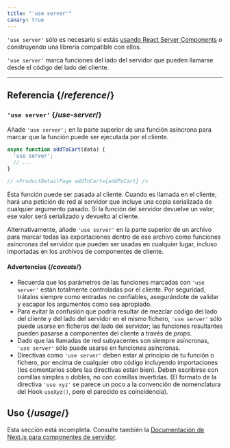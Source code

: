 ```yaml
---
title: "'use server'"
canary: true
---
```


<Canary>

`'use server'` sólo es necesario si estás [usando React Server Components](/learn/start-a-new-react-project#bleeding-edge-react-frameworks) o construyendo una librería compatible con ellos.

</Canary>

<Intro>

`'use server'` marca funciones del lado del servidor que pueden llamarse desde el código del lado del cliente.

</Intro>

<InlineToc />

---

## Referencia {/*reference*/}

### `'use server'` {/*use-server*/}

Añade `'use server';` en la parte superior de una función asíncrona para marcar que la función puede ser ejecutada por el cliente.

```js
async function addToCart(data) {
  'use server';
  // ...
}

// <ProductDetailPage addToCart={addToCart} />
```

Esta función puede ser pasada al cliente. Cuando es llamada en el cliente, hará una petición de red al servidor que incluye una copia serializada de cualquier argumento pasado. Si la función del servidor devuelve un valor, ese valor será serializado y devuelto al cliente.

Alternativamente, añade `'use server'` en la parte superior de un archivo para marcar todas las exportaciones dentro de ese archivo como funciones asíncronas del servidor que pueden ser usadas en cualquier lugar, incluso importadas en los archivos de componentes de cliente.

#### Advertencias {/*caveats*/}

* Recuerda que los parámetros de las funciones marcadas con `'use server'` están totalmente controladas por el cliente. Por seguridad, trátalos siempre como entradas no confiables, asegurándote de validar y escapar los argumentos como sea apropiado.
* Para evitar la confusión que podría resultar de mezclar código del lado del cliente y del lado del servidor en el mismo fichero, `'use server'` sólo puede usarse en ficheros del lado del servidor; las funciones resultantes pueden pasarse a componentes del cliente a través de _props_.
* Dado que las llamadas de red subyacentes son siempre asíncronas, `'use server'` sólo puede usarse en funciones asíncronas.
* Directivas como `'use server'` deben estar al principio de tu función o fichero, por encima de cualquier otro código incluyendo importaciones (los comentarios sobre las directivas están bien). Deben escribirse con comillas simples o dobles, no con comillas invertidas. (El formato de la directiva `'use xyz'` se parece un poco a la convención de nomenclatura del Hook `useXyz()`, pero el parecido es coincidencia).

## Uso {/*usage*/}

<Wip>

Esta sección está incompleta. Consulte también la [Documentación de Next.js para componentes de servidor](https://beta.nextjs.org/docs/rendering/server-and-client-components).

</Wip>
